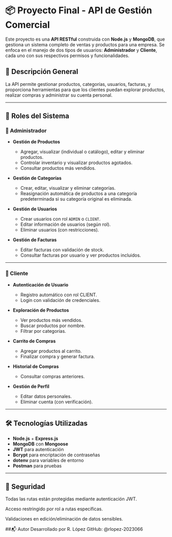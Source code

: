# 📦 Proyecto Final - API de Gestión Comercial

Este proyecto es una **API RESTful** construida con **Node.js** y **MongoDB**, que gestiona un sistema completo de ventas y productos para una empresa. Se enfoca en el manejo de dos tipos de usuarios: **Administrador** y **Cliente**, cada uno con sus respectivos permisos y funcionalidades.

## 🧾 Descripción General

La API permite gestionar productos, categorías, usuarios, facturas, y proporciona herramientas para que los clientes puedan explorar productos, realizar compras y administrar su cuenta personal.

---

## 👥 Roles del Sistema

### 🔑 Administrador

- **Gestión de Productos**
  - Agregar, visualizar (individual o catálogo), editar y eliminar productos.
  - Controlar inventario y visualizar productos agotados.
  - Consultar productos más vendidos.

- **Gestión de Categorías**
  - Crear, editar, visualizar y eliminar categorías.
  - Reasignación automática de productos a una categoría predeterminada si su categoría original es eliminada.

- **Gestión de Usuarios**
  - Crear usuarios con rol `ADMIN` o `CLIENT`.
  - Editar información de usuarios (según rol).
  - Eliminar usuarios (con restricciones).

- **Gestión de Facturas**
  - Editar facturas con validación de stock.
  - Consultar facturas por usuario y ver productos incluidos.

---

### 👤 Cliente

- **Autenticación de Usuario**
  - Registro automático con rol CLIENT.
  - Login con validación de credenciales.

- **Exploración de Productos**
  - Ver productos más vendidos.
  - Buscar productos por nombre.
  - Filtrar por categorías.

- **Carrito de Compras**
  - Agregar productos al carrito.
  - Finalizar compra y generar factura.

- **Historial de Compras**
  - Consultar compras anteriores.

- **Gestión de Perfil**
  - Editar datos personales.
  - Eliminar cuenta (con verificación).

---

## 🛠 Tecnologías Utilizadas

- **Node.js** + **Express.js**
- **MongoDB** con **Mongoose**
- **JWT** para autenticación
- **Bcrypt** para encriptación de contraseñas
- **dotenv** para variables de entorno
- **Postman** para pruebas

---

## 🔐 Seguridad
Todas las rutas están protegidas mediante autenticación JWT.

Acceso restringido por rol a rutas específicas.

Validaciones en edición/eliminación de datos sensibles.

##📬 Autor
Desarrollado por R. López
GitHub: @rlopez-2023066
